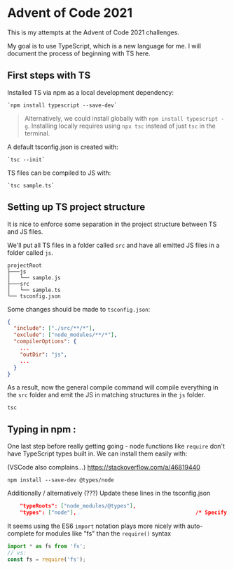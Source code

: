 # Advent of Code 2021

This is my attempts at the Advent of Code 2021 challenges.

My goal is to use TypeScript, which is a new language for me. I will document the process of beginning with TS here.

## First steps with TS 

Installed TS via npm as a local development dependency:

    `npm install typescript --save-dev`

> Alternatively, we could install globally with `npm install typescript -g`.  Installing locally requires using `npx tsc` instead of just `tsc` in the terminal.

A default tsconfig.json is created with:

    `tsc --init`

TS files can be compiled to JS with:

    `tsc sample.ts`

## Setting up TS project structure

It is nice to enforce some separation in the project structure between TS and JS files.

We'll put all TS files in a folder called `src` and have all emitted JS files in a folder called `js`. 
```
projectRoot
├───js
│   └── sample.js
├───src
│   └── sample.ts
└── tsconfig.json
```
Some changes should be made to `tsconfig.json`:

```json
{
  "include": ["./src/**/*"],
  "exclude": ["node_modules/**/*"],
  "compilerOptions": {
    ...
    "outDir": "js",
    ...
  }
}

```

As a result, now the general compile command will compile everything in the `src` folder and emit the JS in matching structures in the `js` folder.

```
tsc
```

## Typing in npm :

One last step before really getting going - node functions like `require` don't have 
TypeScript types built in. We can install them easily with:

(VSCode also complains...)
https://stackoverflow.com/a/46819440

  `npm install --save-dev @types/node`

Additionally / alternatively (???) Update these lines in the tsconfig.json
```json
    "typeRoots": ["node_modules/@types"],                                  /* Specify multiple folders that act like `./node_modules/@types`. */
    "types": ["node"],                                      /* Specify type package names to be included without being referenced in a source file. */
```

It seems using the ES6 `import` notation plays more nicely with auto-complete for modules like "fs" than the `require()` syntax
```ts
import * as fs from 'fs';
// vs:
const fs = require('fs');
```